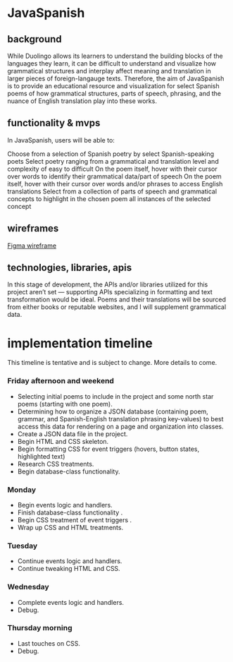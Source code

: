 # JavaSpanish

## background

While Duolingo allows its learners to understand the building blocks of the languages they learn, it can be difficult to understand and visualize how grammatical structures and interplay affect meaning and translation in larger pieces of foreign-langauge texts. Therefore, the aim of JavaSpanish is to provide an educational resource and visualization for select Spanish poems of how grammatical structures, parts of speech, phrasing, and the nuance of English translation play into these works.

## functionality & mvps

In JavaSpanish, users will be able to:

Choose from a selection of Spanish poetry by select Spanish-speaking poets
Select poetry ranging from a grammatical and translation level and complexity of easy to difficult
On the poem itself, hover with their cursor over words to identify their grammatical data/part of speech
On the poem itself, hover with their cursor over words and/or phrases to access English translations
Select from a collection of parts of speech and grammatical concepts to highlight in the chosen poem all instances of the selected concept

## wireframes

[Figma wireframe](https://www.figma.com/file/T1caNZRpRzDTFpZBtkdlrW/WireFramer-%E2%80%93-Quick-wireframing-library-(Community)?type=design&node-id=303-5615&mode=design&t=1oa1BtoDtu6H4pWT-4)

## technologies, libraries, apis

In this stage of development, the APIs and/or libraries utilized for this project aren’t set — supporting APIs specializing in formatting and text transformation would be ideal. Poems and their translations will be sourced from either books or reputable websites, and I will supplement grammatical data.


# implementation timeline

This timeline is tentative and is subject to change. More details to come.

### Friday afternoon and weekend

- Selecting initial poems to include in the project and some north star poems (starting with one poem).
- Determining how to organize a JSON database (containing poem, grammar, and Spanish-English translation phrasing key-values) to best access this data for rendering on a page and organization into classes.
- Create a JSON data file in the project.
- Begin HTML and CSS skeleton.
- Begin formatting CSS for event triggers (hovers, button states, highlighted text)
- Research CSS treatments.
- Begin database-class functionality.

### Monday

- Begin events logic and handlers.
- Finish database-class functionality .
- Begin CSS treatment of event triggers .
- Wrap up CSS and HTML treatments.

### Tuesday

- Continue events logic and handlers.
- Continue tweaking HTML and CSS.

### Wednesday

- Complete events logic and handlers.
- Debug.

### Thursday morning

- Last touches on CSS.
- Debug.
